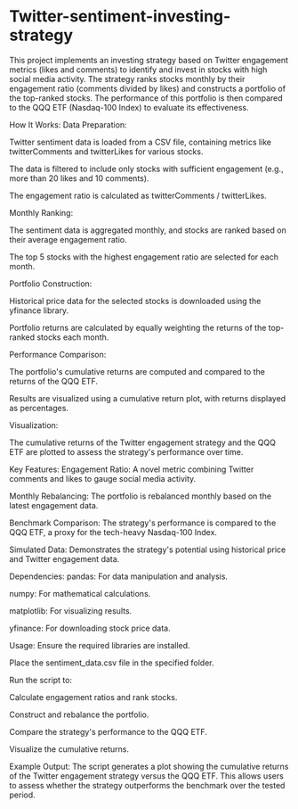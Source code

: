 ﻿# Twitter-sentiment-investing-strategy
This project implements an investing strategy based on Twitter engagement metrics (likes and comments) to identify and invest in stocks with high social media activity. The strategy ranks stocks monthly by their engagement ratio (comments divided by likes) and constructs a portfolio of the top-ranked stocks. The performance of this portfolio is then compared to the QQQ ETF (Nasdaq-100 Index) to evaluate its effectiveness.

How It Works:
Data Preparation:

Twitter sentiment data is loaded from a CSV file, containing metrics like twitterComments and twitterLikes for various stocks.

The data is filtered to include only stocks with sufficient engagement (e.g., more than 20 likes and 10 comments).

The engagement ratio is calculated as twitterComments / twitterLikes.

Monthly Ranking:

The sentiment data is aggregated monthly, and stocks are ranked based on their average engagement ratio.

The top 5 stocks with the highest engagement ratio are selected for each month.

Portfolio Construction:

Historical price data for the selected stocks is downloaded using the yfinance library.

Portfolio returns are calculated by equally weighting the returns of the top-ranked stocks each month.

Performance Comparison:

The portfolio's cumulative returns are computed and compared to the returns of the QQQ ETF.

Results are visualized using a cumulative return plot, with returns displayed as percentages.

Visualization:

The cumulative returns of the Twitter engagement strategy and the QQQ ETF are plotted to assess the strategy's performance over time.

Key Features:
Engagement Ratio: A novel metric combining Twitter comments and likes to gauge social media activity.

Monthly Rebalancing: The portfolio is rebalanced monthly based on the latest engagement data.

Benchmark Comparison: The strategy's performance is compared to the QQQ ETF, a proxy for the tech-heavy Nasdaq-100 Index.

Simulated Data: Demonstrates the strategy's potential using historical price and Twitter engagement data.

Dependencies:
pandas: For data manipulation and analysis.

numpy: For mathematical calculations.

matplotlib: For visualizing results.

yfinance: For downloading stock price data.

Usage:
Ensure the required libraries are installed.

Place the sentiment_data.csv file in the specified folder.

Run the script to:

Calculate engagement ratios and rank stocks.

Construct and rebalance the portfolio.

Compare the strategy's performance to the QQQ ETF.

Visualize the cumulative returns.

Example Output:
The script generates a plot showing the cumulative returns of the Twitter engagement strategy versus the QQQ ETF. This allows users to assess whether the strategy outperforms the benchmark over the tested period.
